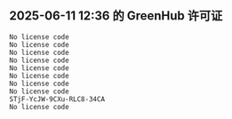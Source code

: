 ## 2025-06-11 12:36 的 GreenHub 许可证
```
No license code
No license code
No license code
No license code
No license code
No license code
No license code
No license code
STjF-YcJW-9CXu-RLC8-34CA
No license code
```
